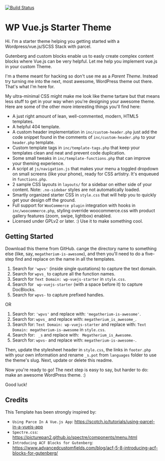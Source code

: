 [![Build Status](https://travis-ci.org/Automattic/_s.svg?branch=master)](https://travis-ci.org/Automattic/_s)

# WP Vue.js Starter Theme

Hi. I'm a starter theme helping you getting started with a Wordpress/vue.js/SCSS Stack with parcel.

Gutenberg and custom blocks enable us to easly create complex content blocks where Vue.js can be very helpful. Let me help you implement vue.js in your custom Theme.

I'm a theme meant for hacking so don't use me as a <em>Parent Theme</em>. Instead try turning me into the next, most awesome, WordPress theme out there. That's what I'm here for.

My ultra-minimal CSS might make me look like theme tartare but that means less stuff to get in your way when you're designing your awesome theme. Here are some of the other more interesting things you'll find here:

- A just right amount of lean, well-commented, modern, HTML5 templates.
- A helpful 404 template.
- A custom header implementation in `inc/custom-header.php` just add the code snippet found in the comments of `inc/custom-header.php` to your `header.php` template.
- Custom template tags in `inc/template-tags.php` that keep your templates clean and neat and prevent code duplication.
- Some small tweaks in `inc/template-functions.php` that can improve your theming experience.
- A script at `js/navigation.js` that makes your menu a toggled dropdown on small screens (like your phone), ready for CSS artistry. It's enqueued in `functions.php`.
- 2 sample CSS layouts in `layouts/` for a sidebar on either side of your content.
  Note: `.no-sidebar` styles are not automatically loaded.
- Smartly organized starter CSS in `style.css` that will help you to quickly get your design off the ground.
- Full support for `WooCommerce plugin` integration with hooks in `inc/woocommerce.php`, styling override woocommerce.css with product gallery features (zoom, swipe, lightbox) enabled.
- Licensed under GPLv2 or later. :) Use it to make something cool.

## Getting Started

Download this theme from GitHub. cange the directory name to something else (like, say, `megatherium-is-awesome`), and then you'll need to do a five-step find and replace on the name in all the templates.

1. Search for `'wpvs'` (inside single quotations) to capture the text domain.
2. Search for `wpvs_` to capture all the function names.
3. Search for `Text Domain: wp-vuejs-starter` in `style.css`.
4. Search for <code>&nbsp;wp-vuejs-starter</code> (with a space before it) to capture DocBlocks.
5. Search for `wpvs-` to capture prefixed handles.

OR

1. Search for: `'wpvs'` and replace with: `'megatherium-is-awesome'`.
2. Search for: `wpvs_` and replace with: `megatherium_is_awesome_`.
3. Search for: `Text Domain: wp-vuejs-starter` and replace with: `Text Domain: megatherium-is-awesome` in `style.css`.
4. Search for: <code>&nbsp;\_s</code> and replace with: <code>&nbsp;Megatherium_is_Awesome</code>.
5. Search for: `wpvs-` and replace with: `megatherium-is-awesome-`.

Then, update the stylesheet header in `style.css`, the links in `footer.php` with your own information and rename `_s.pot` from `languages` folder to use the theme's slug. Next, update or delete this readme.

Now you're ready to go! The next step is easy to say, but harder to do: make an awesome WordPress theme. :)

Good luck!

## Credits

This Template has been strongly inspired by:

- `Using Parce In A Vue.js App`: https://scotch.io/tutorials/using-parcel-in-a-vuejs-app
- `Spectre.css`: https://picturepan2.github.io/spectre/components/menu.html
- `Introducing ACF Blocks for Gutenberg`: https://www.advancedcustomfields.com/blog/acf-5-8-introducing-acf-blocks-for-gutenberg/
